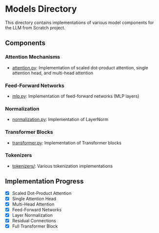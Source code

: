 # Models Directory

This directory contains implementations of various model components for the LLM from Scratch project.

## Components

### Attention Mechanisms
- [attention.py](attention.py): Implementation of scaled dot-product attention, single attention head, and multi-head attention

### Feed-Forward Networks
- [mlp.py](mlp.py): Implementation of feed-forward networks (MLP layers)

### Normalization
- [normalization.py](normalization.py): Implementation of LayerNorm

### Transformer Blocks
- [transformer.py](transformer.py): Implementation of Transformer blocks

### Tokenizers
- [tokenizers/](../tokenizers/): Various tokenization implementations

## Implementation Progress

- [x] Scaled Dot-Product Attention
- [x] Single Attention Head
- [x] Multi-Head Attention
- [x] Feed-Forward Networks
- [x] Layer Normalization
- [x] Residual Connections
- [x] Full Transformer Block